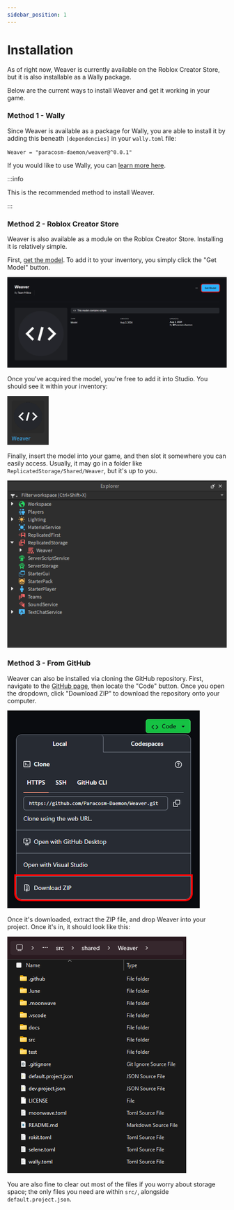 ```yaml
---
sidebar_position: 1
---
```


# Installation

As of right now, Weaver is currently available on the Roblox Creator Store, but it is also installable as a Wally package.

Below are the current ways to install Weaver and get it working in your game.

### Method 1 - Wally

Since Weaver is available as a package for Wally, you are able to install it by adding this beneath `[dependencies]` in your `wally.toml` file:

`Weaver = "paracosm-daemon/weaver@^0.0.1"`

If you would like to use Wally, you can [learn more here](https://github.com/UpliftGames/wally).

:::info

This is the recommended method to install Weaver.

:::

### Method 2 - Roblox Creator Store

Weaver is also available as a module on the Roblox Creator Store. Installing it is relatively simple.

First, [get the model](https://create.roblox.com/store/asset/18772004646/Weaver). To add it to your inventory, you simply click the "Get Model" button.

![Weaver's page on the Roblox Creator Store](/introduction-store.png)

Once you've acquired the model, you're free to add it into Studio. You should see it within your inventory:

![Weaver in Roblox Studio](/introduction-model.png)

Finally, insert the model into your game, and then slot it somewhere you can easily access. Usually, it may go in a folder like `ReplicatedStorage/Shared/Weaver`, but it's up to you.

![Weaver in the Explorer tree](/introduction-explorer.png)

### Method 3 - From GitHub

Weaver can also be installed via cloning the GitHub repository. First, navigate to the [GitHub page](https://github.com/Paracosm-Daemon/Weaver), then locate the "Code" button. Once you open the dropdown, click "Download ZIP" to download the repository onto your computer.

![Weaver's GitHub page](/introduction-github.png)

Once it's downloaded, extract the ZIP file, and drop Weaver into your project. Once it's in, it should look like this:

![Weaver in the File Explorer](/introduction-filepath.png)

You are also fine to clear out most of the files if you worry about storage space; the only files you need are within `src/`, alongside `default.project.json`.
